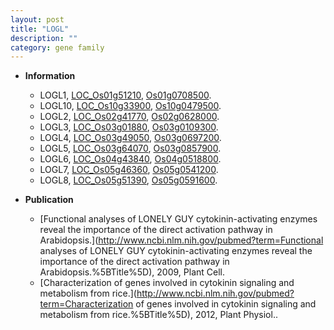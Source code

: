 ```yaml
---
layout: post
title: "LOGL"
description: ""
category: gene family
---
```


* **Information**  
    + LOGL1, [LOC_Os01g51210](http://rice.uga.edu/cgi-bin/ORF_infopage.cgi?orf=LOC_Os01g51210), [Os01g0708500](https://rapdb.dna.affrc.go.jp/locus/?name=Os01g0708500).
    + LOGL10, [LOC_Os10g33900](http://rice.uga.edu/cgi-bin/ORF_infopage.cgi?orf=LOC_Os10g33900), [Os10g0479500](https://rapdb.dna.affrc.go.jp/locus/?name=Os10g0479500).
    + LOGL2, [LOC_Os02g41770](http://rice.uga.edu/cgi-bin/ORF_infopage.cgi?orf=LOC_Os02g41770), [Os02g0628000](https://rapdb.dna.affrc.go.jp/locus/?name=Os02g0628000).
    + LOGL3, [LOC_Os03g01880](http://rice.uga.edu/cgi-bin/ORF_infopage.cgi?orf=LOC_Os03g01880), [Os03g0109300](https://rapdb.dna.affrc.go.jp/locus/?name=Os03g0109300).
    + LOGL4, [LOC_Os03g49050](http://rice.uga.edu/cgi-bin/ORF_infopage.cgi?orf=LOC_Os03g49050), [Os03g0697200](https://rapdb.dna.affrc.go.jp/locus/?name=Os03g0697200).
    + LOGL5, [LOC_Os03g64070](http://rice.uga.edu/cgi-bin/ORF_infopage.cgi?orf=LOC_Os03g64070), [Os03g0857900](https://rapdb.dna.affrc.go.jp/locus/?name=Os03g0857900).
    + LOGL6, [LOC_Os04g43840](http://rice.uga.edu/cgi-bin/ORF_infopage.cgi?orf=LOC_Os04g43840), [Os04g0518800](https://rapdb.dna.affrc.go.jp/locus/?name=Os04g0518800).
    + LOGL7, [LOC_Os05g46360](http://rice.uga.edu/cgi-bin/ORF_infopage.cgi?orf=LOC_Os05g46360), [Os05g0541200](https://rapdb.dna.affrc.go.jp/locus/?name=Os05g0541200).
    + LOGL8, [LOC_Os05g51390](http://rice.uga.edu/cgi-bin/ORF_infopage.cgi?orf=LOC_Os05g51390), [Os05g0591600](https://rapdb.dna.affrc.go.jp/locus/?name=Os05g0591600).

* **Publication**  
    + [Functional analyses of LONELY GUY cytokinin-activating enzymes reveal the importance of the direct activation pathway in Arabidopsis.](http://www.ncbi.nlm.nih.gov/pubmed?term=Functional analyses of LONELY GUY cytokinin-activating enzymes reveal the importance of the direct activation pathway in Arabidopsis.%5BTitle%5D), 2009, Plant Cell.
    + [Characterization of genes involved in cytokinin signaling and metabolism from rice.](http://www.ncbi.nlm.nih.gov/pubmed?term=Characterization of genes involved in cytokinin signaling and metabolism from rice.%5BTitle%5D), 2012, Plant Physiol..


